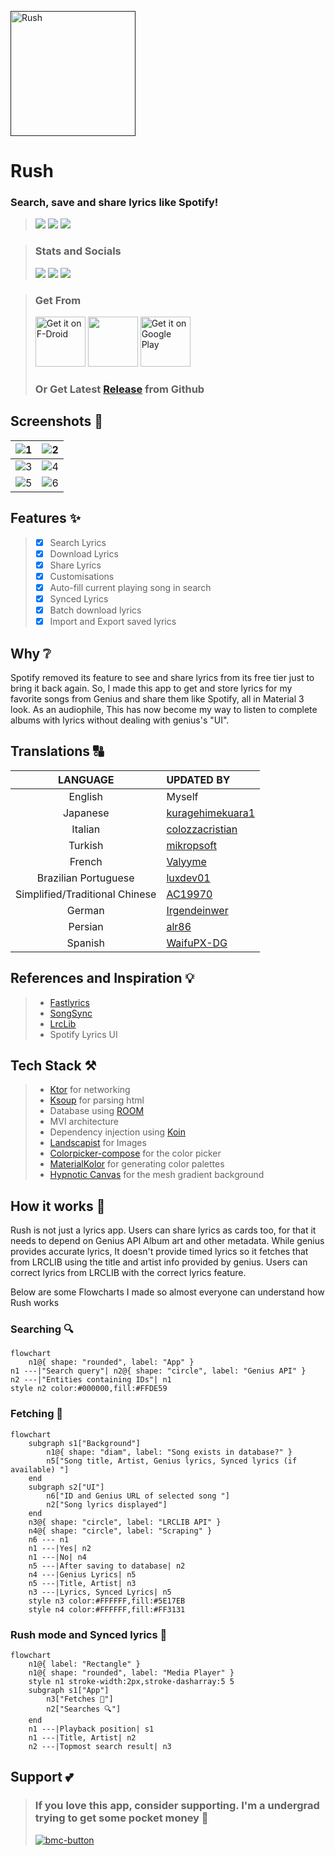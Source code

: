
[<img src="fastlane/metadata/android/en-US/images/icon200x200.png" alt="Rush" width="200"/>]()

# Rush
### Search, save and share lyrics like Spotify! 

> [<img src="https://ziadoua.github.io/m3-Markdown-Badges/badges/Android/android2.svg">]()
> [<img src="https://ziadoua.github.io/m3-Markdown-Badges/badges/AndroidStudio/androidstudio3.svg">]()
> [<img src="https://ziadoua.github.io/m3-Markdown-Badges/badges/Kotlin/kotlin1.svg">]()

> ### Stats and Socials
> [<img src="https://m3-markdown-badges.vercel.app/stars/1/3/shub39/Rush">]()
> [<img src="https://m3-markdown-badges.vercel.app/issues/1/2/shub39/Rush">]()
> [<img src="https://ziadoua.github.io/m3-Markdown-Badges/badges/Discord/discord2.svg">](https://discord.gg/https://discord.gg/nxA2hgtEKf)

> ### Get From
> [<img src="https://fdroid.gitlab.io/artwork/badge/get-it-on.png" alt="Get it on F-Droid" height="80">](https://f-droid.org/packages/com.shub39.rush/)
> <a href="https://apt.izzysoft.de/packages/com.shub39.rush/latest"><img src="https://gitlab.com/IzzyOnDroid/repo/-/raw/master/assets/IzzyOnDroid.png" height="80"></a>
> [<img src="https://play.google.com/intl/en_us/badges/images/generic/en-play-badge.png" alt="Get it on Google Play" height="80">](https://play.google.com/store/apps/details?id=com.shub39.rush.play)
> ### Or Get Latest [Release](https://github.com/shub39/Rush/releases) from Github

## Screenshots 📱

| ![1](fastlane/metadata/android/en-US/images/phoneScreenshots/1.png) | ![2](fastlane/metadata/android/en-US/images/phoneScreenshots/2.png) |
|:-------------------------------------------------------------------:|:-------------------------------------------------------------------:|
| ![3](fastlane/metadata/android/en-US/images/phoneScreenshots/3.png) | ![4](fastlane/metadata/android/en-US/images/phoneScreenshots/4.png) |
| ![5](fastlane/metadata/android/en-US/images/phoneScreenshots/5.png) | ![6](fastlane/metadata/android/en-US/images/phoneScreenshots/6.png) | 

## Features ✨
>- [x] Search Lyrics
>- [x] Download Lyrics
>- [x] Share Lyrics
>- [x] Customisations
>- [x] Auto-fill current playing song in search 
>- [x] Synced Lyrics
>- [x] Batch download lyrics
>- [x] Import and Export saved lyrics

## Why ❔
Spotify removed its feature to see and share lyrics from its free tier just to bring it back again. 
So, I made this app to get and store lyrics for my favorite songs from Genius and share them like Spotify,
all in Material 3 look. As an audiophile, This has now become my way to listen to complete albums with lyrics without 
dealing with genius's "UI".

## Translations 🔠

|            LANGUAGE            | UPDATED BY                                               |
|:------------------------------:|:---------------------------------------------------------|
|            English             | Myself                                                   |
|            Japanese            | [kuragehimekuara1](https://github.com/kuragehimekurara1) |
|            Italian             | [colozzacristian](https://github.com/colozzacristian)    |
|            Turkish             | [mikropsoft](https://github.com/mikropsoft)              |
|             French             | [Valyyme](https://github.com/Valyyme)                    |
|      Brazilian Portuguese      | [luxdev01](https://github.com/luxdev01)                  | 
| Simplified/Traditional Chinese | [AC19970](https://github.com/AC19970)                    |
|             German             | [Irgendeinwer](https://github.com/Irgendeinwer)          |
|            Persian             | [alr86](https://github.com/alr86)                        |
|            Spanish             | [WaifuPX-DG](https://github.com/WaifuPX-DG)              |


## References and Inspiration 💡

>- [Fastlyrics](https://github.com/TecCheck/FastLyrics)
>- [SongSync](https://github.com/Lambada10/SongSync)
>- [LrcLib](https://lrclib.net/) 
>- Spotify Lyrics UI

## Tech Stack ⚒️

>- [Ktor](https://github.com/ktorio/ktor) for networking
>- [Ksoup](https://github.com/fleeksoft/ksoup) for parsing html
>- Database using [ROOM](https://developer.android.com/jetpack/androidx/releases/room)
>- MVI architecture
>- Dependency injection using [Koin](https://insert-koin.io/docs/reference/koin-compose/compose/)
>- [Landscapist](https://github.com/skydoves/landscapist) for Images
>- [Colorpicker-compose](https://github.com/skydoves/colorpicker-compose) for the color picker
>- [MaterialKolor](https://github.com/jordond/MaterialKolor) for generating color palettes
>- [Hypnotic Canvas](https://mikepenz.github.io/HypnoticCanvas/) for the mesh gradient background

## How it works 🤔

Rush is not just a lyrics app. Users can share lyrics as cards too, for that it needs to depend on Genius API Album art
and other metadata. While genius provides accurate lyrics, It doesn't provide timed lyrics so it fetches that from LRCLIB
using the title and artist info provided by genius. Users can correct lyrics from LRCLIB with the correct lyrics feature.

Below are some Flowcharts I made so almost everyone can understand how Rush works

### Searching 🔍️
```mermaid
flowchart
    n1@{ shape: "rounded", label: "App" }
n1 ---|"Search query"| n2@{ shape: "circle", label: "Genius API" }
n2 ---|"Entities containing IDs"| n1
style n2 color:#000000,fill:#FFDE59
```

### Fetching 🎣
```mermaid
flowchart
	subgraph s1["Background"]
		n1@{ shape: "diam", label: "Song exists in database?" }
        n5["Song title, Artist, Genius lyrics, Synced lyrics (if available) "]
	end
	subgraph s2["UI"]
		n6["ID and Genius URL of selected song "]
		n2["Song lyrics displayed"]
	end
	n3@{ shape: "circle", label: "LRCLIB API" }
	n4@{ shape: "circle", label: "Scraping" }
    n6 --- n1
    n1 ---|Yes| n2
    n1 ---|No| n4
    n5 ---|After saving to database| n2 
    n4 ---|Genius Lyrics| n5
    n5 ---|Title, Artist| n3
    n3 ---|Lyrics, Synced Lyrics| n5
	style n3 color:#FFFFFF,fill:#5E17EB
	style n4 color:#FFFFFF,fill:#FF3131
```

### Rush mode and Synced lyrics 💫
```mermaid
flowchart
	n1@{ label: "Rectangle" }
	n1@{ shape: "rounded", label: "Media Player" }
	style n1 stroke-width:2px,stroke-dasharray:5 5
	subgraph s1["App"]
		n3["Fetches 🎣"]
		n2["Searches 🔍️"]
	end
	n1 ---|Playback position| s1
	n1 ---|Title, Artist| n2
	n2 ---|Topmost search result| n3
```

## Support 💕
> ### If you love this app, consider supporting. I'm a undergrad trying to get some pocket money 🥹
> [<img alt="bmc-button" src="https://ziadoua.github.io/m3-Markdown-Badges/badges/BuyMeACoffee/buymeacoffee3.svg">](https://www.buymeacoffee.com/shub39)
